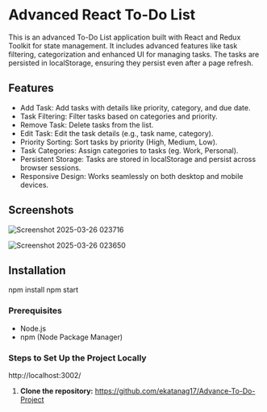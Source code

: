 # Advanced React To-Do List

This is an advanced To-Do List application built with React and Redux Toolkit for state management. It includes advanced features like task filtering, categorization and enhanced UI for managing tasks. The tasks are persisted in localStorage, ensuring they persist even after a page refresh.

## Features

- Add Task: Add tasks with details like priority, category, and due date.
- Task Filtering: Filter tasks based on categories and priority.
- Remove Task: Delete tasks from the list.
- Edit Task: Edit the task details (e.g., task name, category).
- Priority Sorting: Sort tasks by priority (High, Medium, Low).
- Task Categories: Assign categories to tasks (eg. Work, Personal).
- Persistent Storage: Tasks are stored in localStorage and persist across browser sessions.
- Responsive Design: Works seamlessly on both desktop and mobile devices.
  
## Screenshots


![Screenshot 2025-03-26 023716](https://github.com/user-attachments/assets/9200d791-c8e1-4a49-9148-28c41ececd3d)


![Screenshot 2025-03-26 023650](https://github.com/user-attachments/assets/f11ece81-5d05-4099-91fa-c148ac542f07)


## Installation
npm install
npm start

### Prerequisites
- Node.js 
- npm (Node Package Manager)

### Steps to Set Up the Project Locally
http://localhost:3002/

1. **Clone the repository:**
https://github.com/ekatanag17/Advance-To-Do-Project
   











